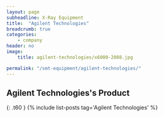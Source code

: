 ```yaml
---
layout: page
subheadline: X-Ray Equipment
title:  "Agilent Technologies"
breadcrumb: true
categories:
    - company
header: no
image:
    title: agilent-technologies/x6000-2008.jpg

permalink: "/smt-equipment/agilent-technologies/"
---
```


## Agilent Technologies's Product ##
{: .t60 }
{% include list-posts tag='Agilent Technologies' %}
